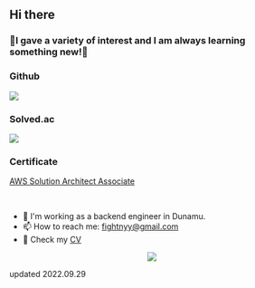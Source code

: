 ## Hi there



### 🤗I gave a variety of interest and I am always learning something new!🤗



###  <p>Github</p>
<p>
  <img src="https://github-readme-stats.vercel.app/api?username=fightnyy&show_icons=true"/>
<p>
 
### <p>Solved.ac</p>
<p>
  <img src="http://mazassumnida.wtf/api/v2/generate_badge?boj=fightnyy&cache=c">
</p>
 
### Certificate
[AWS Solution Architect Associate](https://www.credly.com/badges/e2c672a1-6c97-4648-b32e-fd2bf94e995e)

<br/>

- 🔭 I'm working as a backend engineer in Dunamu.
- 📫 How to reach me: <email>fightnyy@gmail.com</email>
- 📎 Check my [CV](https://roan-manx-38f.notion.site/Felix-Resume-f052bc0847b54df6a0388ac8bfbb3704)
<div align=center>
  <a href="https://hits.seeyoufarm.com"><img src="https://hits.seeyoufarm.com/api/count/incr/badge.svg?url=https%3A%2F%2Fgithub.com%2Fujusy&count_bg=%2379C83D&title_bg=%23555555&icon=&icon_color=%23E7E7E7&title=hits&edge_flat=false"/></a>
</div>



updated 2022.09.29
